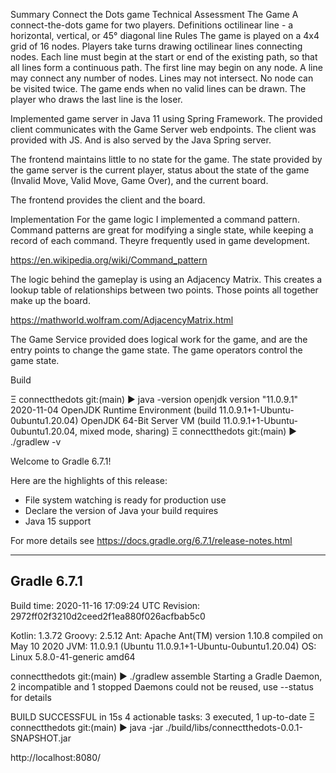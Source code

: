 Summary
Connect the Dots game Technical Assessment
The Game
A connect-the-dots game for two players.
Definitions
octilinear line - a horizontal, vertical, or 45° diagonal line
Rules
The game is played on a 4x4 grid of 16 nodes.
Players take turns drawing octilinear lines connecting nodes.
Each line must begin at the start or end of the existing path, so that all lines form a continuous path.
The first line may begin on any node.
A line may connect any number of nodes.
Lines may not intersect.
No node can be visited twice.
The game ends when no valid lines can be drawn.
The player who draws the last line is the loser.


Implemented game server in Java 11 using Spring Framework. The provided client communicates with the Game Server web endpoints. The client was provided with JS. And is also served by the Java Spring server.

The frontend maintains little to no state for the game. 
The state provided by the game server is the current player, status about the state of the game (Invalid Move, Valid Move, Game Over), and the current board.

The frontend provides the client and the board.

Implementation
For the game logic I implemented a command pattern. Command patterns are great for modifying a single state, while keeping a record of each command. Theyre frequently used in game development.

https://en.wikipedia.org/wiki/Command_pattern

The logic behind the gameplay is using an Adjacency Matrix. This creates a lookup table of relationships between two points. Those points all together make up the board.

https://mathworld.wolfram.com/AdjacencyMatrix.html

The Game Service provided does logical work for the game, and are the entry points to change the game state. The game operators control the game state.

Build

Ξ connectthedots git:(main) ▶ java -version
openjdk version "11.0.9.1" 2020-11-04
OpenJDK Runtime Environment (build 11.0.9.1+1-Ubuntu-0ubuntu1.20.04)
OpenJDK 64-Bit Server VM (build 11.0.9.1+1-Ubuntu-0ubuntu1.20.04, mixed mode, sharing)
Ξ connectthedots git:(main) ▶ ./gradlew -v

Welcome to Gradle 6.7.1!

Here are the highlights of this release:
 - File system watching is ready for production use
 - Declare the version of Java your build requires
 - Java 15 support

For more details see https://docs.gradle.org/6.7.1/release-notes.html


------------------------------------------------------------
Gradle 6.7.1
------------------------------------------------------------

Build time:   2020-11-16 17:09:24 UTC
Revision:     2972ff02f3210d2ceed2f1ea880f026acfbab5c0

Kotlin:       1.3.72
Groovy:       2.5.12
Ant:          Apache Ant(TM) version 1.10.8 compiled on May 10 2020
JVM:          11.0.9.1 (Ubuntu 11.0.9.1+1-Ubuntu-0ubuntu1.20.04)
OS:           Linux 5.8.0-41-generic amd64

connectthedots git:(main) ▶ ./gradlew assemble
Starting a Gradle Daemon, 2 incompatible and 1 stopped Daemons could not be reused, use --status for details

BUILD SUCCESSFUL in 15s
4 actionable tasks: 3 executed, 1 up-to-date
Ξ connectthedots git:(main) ▶ java -jar ./build/libs/connectthedots-0.0.1-SNAPSHOT.jar

http://localhost:8080/
